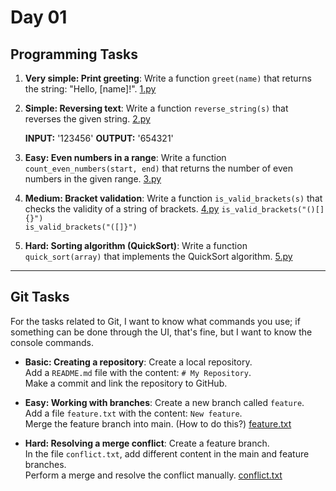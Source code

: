 # Day 01

## Programming Tasks

1. **Very simple: Print greeting**: Write a function `greet(name)` that returns the string: "Hello, [name]!". [1.py](https://github.com/glish315/internships/tree/main/day01/Python/1.py)

2. **Simple: Reversing text**: Write a function `reverse_string(s)` that reverses the given string.  [2.py](https://github.com/glish315/internships/tree/main/day01/Python/2.py)

    **INPUT:** '123456'  **OUTPUT:** '654321' 

4. **Easy: Even numbers in a range**: Write a function `count_even_numbers(start, end)` that returns the number of even numbers in the given range. [3.py](https://github.com/glish315/internships/tree/main/day01/Python/3.py)

5. **Medium: Bracket validation**: Write a function `is_valid_brackets(s)` that checks the validity of a string of brackets.   [4.py](https://github.com/glish315/internships/tree/main/day01/Python/4.py)
  `is_valid_brackets("()[]{}")`  
  `is_valid_brackets("([]}")`

6. **Hard: Sorting algorithm (QuickSort)**: Write a function `quick_sort(array)` that implements the QuickSort algorithm. [5.py](https://github.com/glish315/internships/tree/main/day01/Python/5.py)

---

## Git Tasks

For the tasks related to Git, I want to know what commands you use; if something can be done through the UI, that's fine, but I want to know the console commands.

- **Basic: Creating a repository**: Create a local repository.  
  Add a `README.md` file with the content: `# My Repository`.  
  Make a commit and link the repository to GitHub.

- **Easy: Working with branches**: Create a new branch called `feature`.  
  Add a file `feature.txt` with the content: `New feature`.  
  Merge the feature branch into main. (How to do this?) [feature.txt](https://github.com/glish315/internships/blob/main/day01/feature.txt)

- **Hard: Resolving a merge conflict**: Create a feature branch.  
  In the file `conflict.txt`, add different content in the main and feature branches.  
  Perform a merge and resolve the conflict manually. [conflict.txt](https://github.com/glish315/internships/blob/main/day01/conflict.txt)
